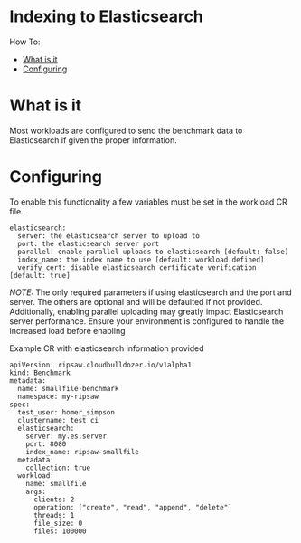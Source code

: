 # Indexing to Elasticsearch

How To:
* [What is it](#what-is-it)
* [Configuring](#configuring)

# What is it

Most workloads are configured to send the benchmark data to Elasticsearch if given the proper information.

# Configuring

To enable this functionality a few variables must be set in the workload CR file.

```
elasticsearch:
  server: the elasticsearch server to upload to
  port: the elasticsearch server port
  parallel: enable parallel uploads to elasticsearch [default: false]
  index_name: the index name to use [default: workload defined]
  verify_cert: disable elasticsearch certificate verification [default: true]
```

*NOTE:* The only required parameters if using elasticsearch and the port and server. The others are optional and will be defaulted if not provided.
Additionally, enabling parallel uploading may greatly impact Elasticsearch server performance. Ensure your environment is configured to handle the
increased load before enabling

Example CR with elasticsearch information provided

```
apiVersion: ripsaw.cloudbulldozer.io/v1alpha1
kind: Benchmark
metadata:
  name: smallfile-benchmark
  namespace: my-ripsaw
spec:
  test_user: homer_simpson
  clustername: test_ci
  elasticsearch:
    server: my.es.server
    port: 8080
    index_name: ripsaw-smallfile
  metadata:
    collection: true
  workload:
    name: smallfile
    args:
      clients: 2
      operation: ["create", "read", "append", "delete"]
      threads: 1
      file_size: 0
      files: 100000
```

